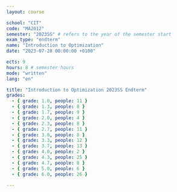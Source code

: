 ```yaml
---
layout: course

school: "CIT"
code: "MA2012"
semester: "2023SS" # refers to the year of the semester start
exam_type: "endterm"
name: "Introduction to Optimization"
date: "2023-07-28 00:00:00 +0100"

ects: 9
hours: 8 # semester hours
mode: "written"
lang: "en"

title: "Introduction to Optimization 2023SS Endterm"
grades:
  - { grade: 1.0, people: 11 }
  - { grade: 1.3, people: 8 }
  - { grade: 1.7, people: 9 }
  - { grade: 2.0, people: 4 }
  - { grade: 2.3, people: 8 }
  - { grade: 2.7, people: 11 }
  - { grade: 3.0, people: 8 }
  - { grade: 3.3, people: 12 }
  - { grade: 3.7, people: 13 }
  - { grade: 4.0, people: 2 }
  - { grade: 4.3, people: 25 }
  - { grade: 4.7, people: 8 }
  - { grade: 5.0, people: 6 }
  - { grade: 6.0, people: 26 }

---
```



